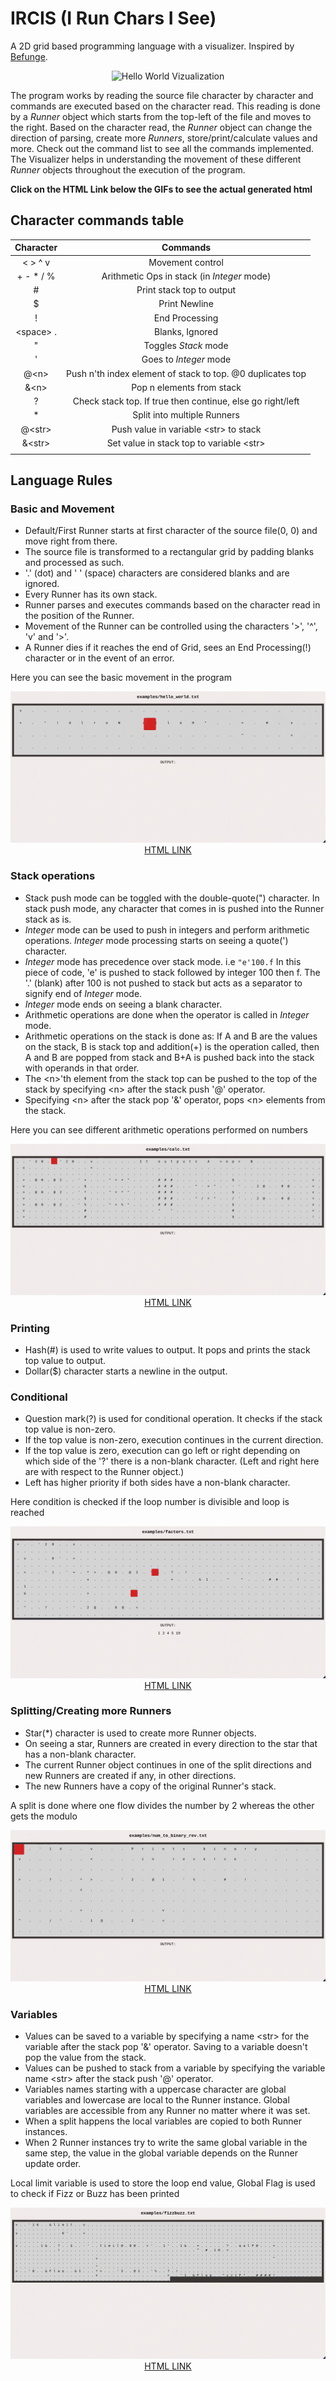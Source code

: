 # IRCIS (I Run Chars I See)

A 2D grid based programming language with a visualizer. Inspired by [Befunge](https://en.wikipedia.org/wiki/Befunge).

<p align="center">
	<img src="./screencaps/hello_world_banner.gif" alt="Hello World Vizualization">
</p>

The program works by reading the source file character by character and commands are executed based on the character read.
This reading is done by a *Runner* object which starts from the top-left of the file and moves to the right.
Based on the character read, the *Runner* object can change the direction of parsing, create more *Runners*, store/print/calculate values and more.
Check out the command list to see all the commands implemented.
The Visualizer helps in understanding the movement of these different *Runner* objects throughout the execution of the program.

**Click on the HTML Link below the GIFs to see the actual generated html**

## Character commands table

| Character   | Commands                                                   |
|:-----------:|:----------------------------------------------------------:|
| < > ^ v     | Movement control                                           |
| + - * / %   | Arithmetic Ops in stack (in *Integer* mode)                |
| #           | Print stack top to output                                  |
| $           | Print Newline                                              |
| !           | End Processing                                             |
| \<space\> . | Blanks, Ignored                                            |
| "           | Toggles *Stack* mode                                       |
| '           | Goes to *Integer* mode                                     |
| @\<n\>       | Push n'th index element of stack to top. @0 duplicates top |
| &\<n\>       | Pop n elements from stack                                  |
| ?           | Check stack top. If true then continue, else go right/left |
| *           | Split into multiple Runners                                |
| @\<str\>    | Push value in variable \<str\> to stack                     |
| &\<str\>    | Set value in stack top to variable \<str\>                  |
|             |                                                            |


## Language Rules

### Basic and Movement
- Default/First Runner starts at first character of the source file(0, 0) and move right from there.
- The source file is transformed to a rectangular grid by padding blanks and processed as such.
- '.' (dot) and ' ' (space) characters are considered blanks and are ignored.
- Every Runner has its own stack.
- Runner parses and executes commands based on the character read in the position of the Runner.
- Movement of the Runner can be controlled using the characters '>', '^', 'v' and '>'.
- A Runner dies if it reaches the end of Grid, sees an End Processing(!) character or in the event of an error.

Here you can see the basic movement in the program
<p align="center">
	<img src="./screencaps/hello_world.gif" alt="Basic movement gif">
	<a href="https://batman-nair.github.io/IRCIS/samples/hello_world.html" target="_blank"> HTML LINK </a>
</p>

### Stack operations
- Stack push mode can be toggled with the double-quote(") character. In stack push mode, any character that comes in is pushed into the Runner stack as is.
- *Integer* mode can be used to push in integers and perform arithmetic operations. *Integer* mode processing starts on seeing a quote(') character.
- *Integer* mode has precedence over stack mode.
  i.e `"e'100.f` In this piece of code, 'e' is pushed to stack followed by integer 100 then f. The '.' (blank) after 100 is not pushed to stack but acts as a separator to signify end of *Integer* mode.
- *Integer* mode ends on seeing a blank character.
- Arithmetic operations are done when the operator is called in *Integer* mode.
- Arithmetic operations on the stack is done as:
  If A and B are the values on the stack, B is stack top and addition(+) is the operation called, then A and B are popped from stack and B+A is pushed back into the stack with operands in that order.
- The \<n\>'th element from the stack top can be pushed to the top of the stack by specifying \<n\> after the stack push '@' operator.
- Specifying \<n\> after the stack pop '&' operator, pops \<n\> elements from the stack.

Here you can see different arithmetic operations performed on numbers
<p align="center">
	<img src="./screencaps/calc.gif" alt="Basic arithmetic example">
	<a href="https://batman-nair.github.io/IRCIS/samples/calc.html" target="_blank"> HTML LINK </a>
</p>

### Printing
- Hash(#) is used to write values to output. It pops and prints the stack top value to output.
- Dollar(\$) character starts a newline in the output.

### Conditional
- Question mark(?) is used for conditional operation. It checks if the stack top value is non-zero.
- If the top value is non-zero, execution continues in the current direction.
- If the top value is zero, execution can go left or right depending on which side of the '?' there is a non-blank character. (Left and right here are with respect to the Runner object.)
- Left has higher priority if both sides have a non-blank character.

Here condition is checked if the loop number is divisible and loop is reached
<p align="center">
	<img src="./screencaps/factors.gif" alt="Basic condition example">
	<a href="https://batman-nair.github.io/IRCIS/samples/factors.html" target="_blank"> HTML LINK </a>
</p>

### Splitting/Creating more Runners
- Star(\*) character is used to create more Runner objects.
- On seeing a star, Runners are created in every direction to the star that has a non-blank character.
- The current Runner object continues in one of the split directions and new Runners are created if any, in other directions.
- The new Runners have a copy of the original Runner's stack.

A split is done where one flow divides the number by 2 whereas the other gets the modulo
<p align="center">
	<img src="./screencaps/num_to_binary_rev.gif" alt="Basic splitting example">
	<a href="https://batman-nair.github.io/IRCIS/samples/num_to_binary_rev.html" target="_blank"> HTML LINK </a>
</p>

### Variables
- Values can be saved to a variable by specifying a name \<str\> for the variable after the stack pop '&' operator. Saving to a variable doesn't pop the value from the stack.
- Values can be pushed to stack from a variable by specifying the variable name \<str\> after the stack push '@' operator.
- Variables names starting with a uppercase character are global variables and lowercase are local to the Runner instance. Global variables are accessible from any Runner no matter where it was set.
- When a split happens the local variables are copied to both Runner instances.
- When 2 Runner instances try to write the same global variable in the same step, the value in the global variable depends on the Runner update order.

Local limit variable is used to store the loop end value, Global Flag is used to check if Fizz or Buzz has been printed
<p align="center">
	<img src="./screencaps/fizzbuzz.gif" alt="Vairable used to keep limit">
	<a href="https://batman-nair.github.io/IRCIS/samples/fizzbuzz.html" target="_blank"> HTML LINK </a>
</p>
